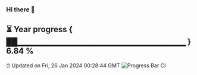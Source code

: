 ### Hi there 👋
⏳ Year progress { ██▁▁▁▁▁▁▁▁▁▁▁▁▁▁▁▁▁▁▁▁▁▁▁▁▁▁▁▁ } 6.84 %
---
⏰ Updated on Fri, 26 Jan 2024 00:28:44 GMT
![Progress Bar CI](https://github.com/Moyi321/Moyi321/workflows/Progress%20Bar%20CI/badge.svg)
